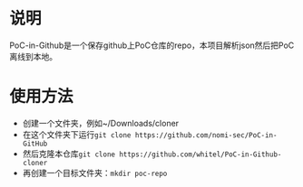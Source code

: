 

# 说明

PoC-in-Github是一个保存github上PoC仓库的repo，本项目解析json然后把PoC离线到本地。


# 使用方法

+ 创建一个文件夹，例如~/Downloads/cloner
+ 在这个文件夹下运行`git clone https://github.com/nomi-sec/PoC-in-GitHub`
+ 然后克隆本仓库`git clone https://github.com/whitel/PoC-in-Github-cloner`
+ 再创建一个目标文件夹：`mkdir poc-repo`